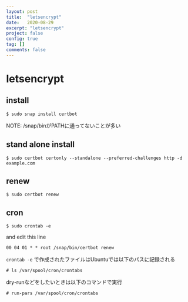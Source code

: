 ```yaml
---
layout: post
title:  "letsencrypt"
date:   2020-08-29
excerpt: "letsencrypt"
project: false
config: true
tag: []
comments: false
---
```


# letsencrypt


## install

```console
$ sudo snap install certbot
```

NOTE: /snap/binがPATHに通ってないことが多い

## stand alone install 

```console
$ sudo certbot certonly --standalone --preferred-challenges http -d example.com
```

## renew

```console
$ sudo certbot renew
```

## cron

```console
$ sudo crontab -e
```

and edit this line
```console
00 04 01 * * root /snap/bin/certbot renew
```

`crontab -e` で作成されたファイルはUbuntuでは以下のパスに記録される

```console
# ls /var/spool/cron/crontabs
```

dry-runなどをしたいときは以下のコマンドで実行

```console
# run-pars /var/spool/cron/crontabs
```


